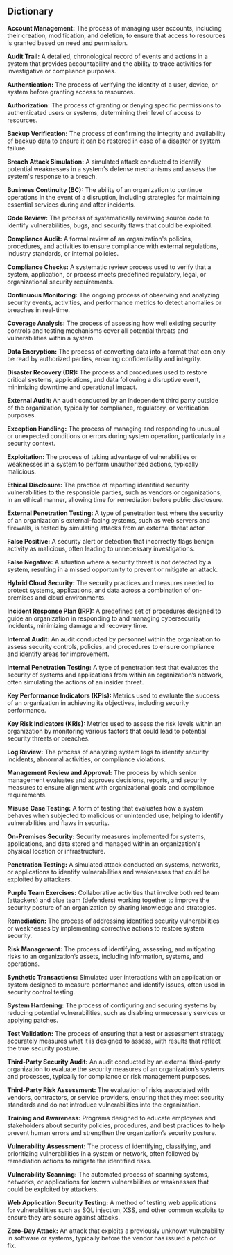 ## Dictionary ##

**Account Management:** The process of managing user accounts, including their creation, modification, and deletion, to ensure that access to resources is granted based on need and permission.

**Audit Trail:** A detailed, chronological record of events and actions in a system that provides accountability and the ability to trace activities for investigative or compliance purposes.

**Authentication:** The process of verifying the identity of a user, device, or system before granting access to resources.

**Authorization:** The process of granting or denying specific permissions to authenticated users or systems, determining their level of access to resources.

**Backup Verification:** The process of confirming the integrity and availability of backup data to ensure it can be restored in case of a disaster or system failure.

**Breach Attack Simulation:** A simulated attack conducted to identify potential weaknesses in a system's defense mechanisms and assess the system's response to a breach.

**Business Continuity (BC):** The ability of an organization to continue operations in the event of a disruption, including strategies for maintaining essential services during and after incidents.

**Code Review:** The process of systematically reviewing source code to identify vulnerabilities, bugs, and security flaws that could be exploited.

**Compliance Audit:** A formal review of an organization's policies, procedures, and activities to ensure compliance with external regulations, industry standards, or internal policies.

**Compliance Checks:** A systematic review process used to verify that a system, application, or process meets predefined regulatory, legal, or organizational security requirements.

**Continuous Monitoring:** The ongoing process of observing and analyzing security events, activities, and performance metrics to detect anomalies or breaches in real-time.

**Coverage Analysis:** The process of assessing how well existing security controls and testing mechanisms cover all potential threats and vulnerabilities within a system.

**Data Encryption:** The process of converting data into a format that can only be read by authorized parties, ensuring confidentiality and integrity.

**Disaster Recovery (DR):** The process and procedures used to restore critical systems, applications, and data following a disruptive event, minimizing downtime and operational impact.

**External Audit:** An audit conducted by an independent third party outside of the organization, typically for compliance, regulatory, or verification purposes.

**Exception Handling:** The process of managing and responding to unusual or unexpected conditions or errors during system operation, particularly in a security context.

**Exploitation:** The process of taking advantage of vulnerabilities or weaknesses in a system to perform unauthorized actions, typically malicious.

**Ethical Disclosure:** The practice of reporting identified security vulnerabilities to the responsible parties, such as vendors or organizations, in an ethical manner, allowing time for remediation before public disclosure.

**External Penetration Testing:** A type of penetration test where the security of an organization's external-facing systems, such as web servers and firewalls, is tested by simulating attacks from an external threat actor.

**False Positive:** A security alert or detection that incorrectly flags benign activity as malicious, often leading to unnecessary investigations.

**False Negative:** A situation where a security threat is not detected by a system, resulting in a missed opportunity to prevent or mitigate an attack.

**Hybrid Cloud Security:** The security practices and measures needed to protect systems, applications, and data across a combination of on-premises and cloud environments.

**Incident Response Plan (IRP):** A predefined set of procedures designed to guide an organization in responding to and managing cybersecurity incidents, minimizing damage and recovery time.

**Internal Audit:** An audit conducted by personnel within the organization to assess security controls, policies, and procedures to ensure compliance and identify areas for improvement.

**Internal Penetration Testing:** A type of penetration test that evaluates the security of systems and applications from within an organization’s network, often simulating the actions of an insider threat.

**Key Performance Indicators (KPIs):** Metrics used to evaluate the success of an organization in achieving its objectives, including security performance.

**Key Risk Indicators (KRIs):** Metrics used to assess the risk levels within an organization by monitoring various factors that could lead to potential security threats or breaches.

**Log Review:** The process of analyzing system logs to identify security incidents, abnormal activities, or compliance violations.

**Management Review and Approval:** The process by which senior management evaluates and approves decisions, reports, and security measures to ensure alignment with organizational goals and compliance requirements.

**Misuse Case Testing:** A form of testing that evaluates how a system behaves when subjected to malicious or unintended use, helping to identify vulnerabilities and flaws in security.

**On-Premises Security:** Security measures implemented for systems, applications, and data stored and managed within an organization's physical location or infrastructure.

**Penetration Testing:** A simulated attack conducted on systems, networks, or applications to identify vulnerabilities and weaknesses that could be exploited by attackers.

**Purple Team Exercises:** Collaborative activities that involve both red team (attackers) and blue team (defenders) working together to improve the security posture of an organization by sharing knowledge and strategies.

**Remediation:** The process of addressing identified security vulnerabilities or weaknesses by implementing corrective actions to restore system security.

**Risk Management:** The process of identifying, assessing, and mitigating risks to an organization’s assets, including information, systems, and operations.

**Synthetic Transactions:** Simulated user interactions with an application or system designed to measure performance and identify issues, often used in security control testing.

**System Hardening:** The process of configuring and securing systems by reducing potential vulnerabilities, such as disabling unnecessary services or applying patches.

**Test Validation:** The process of ensuring that a test or assessment strategy accurately measures what it is designed to assess, with results that reflect the true security posture.

**Third-Party Security Audit:** An audit conducted by an external third-party organization to evaluate the security measures of an organization’s systems and processes, typically for compliance or risk management purposes.

**Third-Party Risk Assessment:** The evaluation of risks associated with vendors, contractors, or service providers, ensuring that they meet security standards and do not introduce vulnerabilities into the organization.

**Training and Awareness:** Programs designed to educate employees and stakeholders about security policies, procedures, and best practices to help prevent human errors and strengthen the organization’s security posture.

**Vulnerability Assessment:** The process of identifying, classifying, and prioritizing vulnerabilities in a system or network, often followed by remediation actions to mitigate the identified risks.

**Vulnerability Scanning:** The automated process of scanning systems, networks, or applications for known vulnerabilities or weaknesses that could be exploited by attackers.

**Web Application Security Testing:** A method of testing web applications for vulnerabilities such as SQL injection, XSS, and other common exploits to ensure they are secure against attacks.

**Zero-Day Attack:** An attack that exploits a previously unknown vulnerability in software or systems, typically before the vendor has issued a patch or fix.
